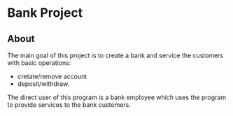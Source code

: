 # Bank Project

## About

The main goal of this project is to create a bank and service the customers with basic operations: 
- cretate/remove account
- deposit/withdraw.

The direct user of this program is a bank employee which uses the program to provide services to the bank customers.
